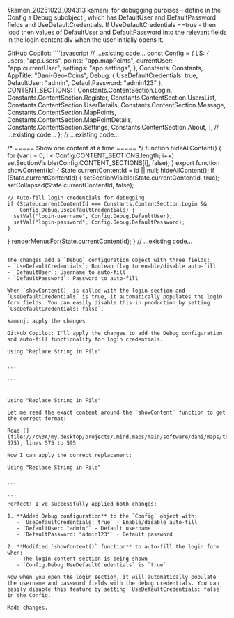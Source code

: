 §kamen_20251023_094313
kamenj: for debugging purpises - define in the Config a Debug subobject , which has DefaultUser and DefaultPassword fields and UseDefaultCredentials. If  UseDefaultCredentials ==true - then load then values of  DefaultUser and DefaultPassword into the relevant fields in the login content div when the user initially opens it.

GitHub Copilot: ````javascript
// ...existing code...
const Config = {
  LS: {
    users: "app.users",
    points: "app.mapPoints",
    currentUser: "app.currentUser",
    settings: "app.settings",
  },
  Constants: Constants,
  AppTitle: "Dani-Geo-Coins",
  Debug: {
    UseDefaultCredentials: true,
    DefaultUser: "admin",
    DefaultPassword: "admin123"
  },
  CONTENT_SECTIONS: [
    Constants.ContentSection.Login,
    Constants.ContentSection.Register,
    Constants.ContentSection.UsersList,
    Constants.ContentSection.UserDetails,
    Constants.ContentSection.Message,
    Constants.ContentSection.MapPoints,
    Constants.ContentSection.MapPointDetails,
    Constants.ContentSection.Settings,
    Constants.ContentSection.About,
  ],
  // ...existing code...
};
// ...existing code...

/* ===== Show one content at a time ===== */
function hideAllContent() {
  for (var i = 0; i < Config.CONTENT_SECTIONS.length; i++)
    setSectionVisible(Config.CONTENT_SECTIONS[i], false);
}
export function showContent(id) {
  State.currentContentId = id || null;
  hideAllContent();
  if (State.currentContentId) {
    setSectionVisible(State.currentContentId, true);
    setCollapsed(State.currentContentId, false);
    
    // Auto-fill login credentials for debugging
    if (State.currentContentId === Constants.ContentSection.Login && 
        Config.Debug.UseDefaultCredentials) {
      setVal("login-username", Config.Debug.DefaultUser);
      setVal("login-password", Config.Debug.DefaultPassword);
    }
  }
  renderMenusFor(State.currentContentId);
}
// ...existing code...
````

The changes add a `Debug` configuration object with three fields:
- `UseDefaultCredentials`: Boolean flag to enable/disable auto-fill
- `DefaultUser`: Username to auto-fill
- `DefaultPassword`: Password to auto-fill

When `showContent()` is called with the login section and `UseDefaultCredentials` is true, it automatically populates the login form fields. You can easily disable this in production by setting `UseDefaultCredentials: false`.

kamenj: apply the changes

GitHub Copilot: I'll apply the changes to add the Debug configuration and auto-fill functionality for login credentials. 

Using "Replace String in File"


```

```


Using "Replace String in File"

Let me read the exact content around the `showContent` function to get the correct format: 

Read [](file:///c%3A/my.desktop/projects/.mind.maps/main/software/dani/maps/tests/html/FindCoins/SimpleLoginSite/v3/app.js#575-575), lines 575 to 595

Now I can apply the correct replacement: 

Using "Replace String in File"


```

```
Perfect! I've successfully applied both changes:

1. **Added Debug configuration** to the `Config` object with:
   - `UseDefaultCredentials: true` - Enable/disable auto-fill
   - `DefaultUser: "admin"` - Default username
   - `DefaultPassword: "admin123"` - Default password

2. **Modified `showContent()` function** to auto-fill the login form when:
   - The login content section is being shown
   - `Config.Debug.UseDefaultCredentials` is `true`

Now when you open the login section, it will automatically populate the username and password fields with the debug credentials. You can easily disable this feature by setting `UseDefaultCredentials: false` in the Config.

Made changes.